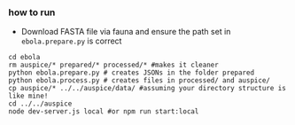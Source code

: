 ### how to run

* Download FASTA file via fauna and ensure the path set in `ebola.prepare.py` is correct

```
cd ebola
rm auspice/* prepared/* processed/* #makes it cleaner
python ebola.prepare.py # creates JSONs in the folder prepared
python ebola.process.py # creates files in processed/ and auspice/
cp auspice/* ../../auspice/data/ #assuming your directory structure is like mine!
cd ../../auspice
node dev-server.js local #or npm run start:local
```
